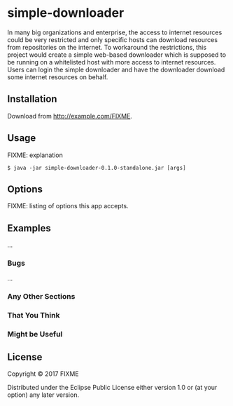 # simple-downloader

In many big organizations and enterprise, the access to internet resources could be very restricted and only specific hosts can download resources from repositories on the internet.
To workaround the restrictions, this project would create a simple web-based downloader which is supposed to be running on a whitelisted host with more access to internet resources.
Users can login the simple downloader and have the downloader download some internet resources on behalf.

## Installation

Download from http://example.com/FIXME.

## Usage

FIXME: explanation

    $ java -jar simple-downloader-0.1.0-standalone.jar [args]

## Options

FIXME: listing of options this app accepts.

## Examples

...

### Bugs

...

### Any Other Sections
### That You Think
### Might be Useful

## License

Copyright © 2017 FIXME

Distributed under the Eclipse Public License either version 1.0 or (at
your option) any later version.
